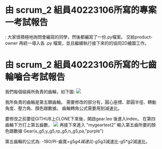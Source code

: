 
# 由 scrum_2 組員40223106所寫的專案一考試報告
: 大家很積極地詢問會編寫的同學，然後都編寫了一份.py檔案。
交給product-owner 再統一導入各 .py 檔案，並且繼續執行接下來的的協同2D繪圖工作。




# 由 scrum_2 組員40223106所寫的七齒輪嚙合考試報告
我們每個組員所負責的齒輪，如下圖:
![](https://copy.com/VFQKXMWXznSOZMxV)

我所負責的齒輪是第五顆齒輪。
需要修改的部分有，圓心座標、節圓半徑、轉動角度、壓力角、顏色跟數據。
齒輪轉角公式需要用到減速比。

要修改之前要從GITHUB上CLONE下來後，開啟gear.leo 後進入index。 
在第四齒輪下方打上第五齒數，
![](https://copy.com/DMjA1kh64AsIQpYP)
再接下來進入 "mygeartest2"
輸入第五齒所要的顏色跟數據 
Gear(x_g5,y_g5,rp_g5,n_g5,pa,"purple")

第五齒輪的公式為: -180/PI-齒寬+g5*g4減速比-g5*g3減速比-g5*g2減速比。